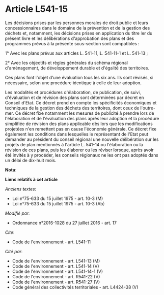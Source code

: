 # Article L541-15

Les décisions prises par les personnes morales de droit public et leurs concessionnaires dans le domaine de la prévention et
de la gestion des déchets et, notamment, les décisions prises en application du titre Ier du présent livre et les
délibérations d'approbation des plans et des programmes prévus à la présente sous-section sont compatibles : 

1° Avec les plans prévus aux articles L. 541-11, L. 541-11-1 et L. 541-13 ; 

2° Avec les objectifs et règles générales du schéma régional d'aménagement, de développement durable et d'égalité des
territoires.

Ces plans font l'objet d'une évaluation tous les six ans. Ils sont révisés, si nécessaire, selon une procédure identique à
celle de leur adoption. 

Les modalités et procédures d'élaboration, de publication, de suivi, d'évaluation et de révision des plans sont déterminées
par décret en Conseil d'Etat. Ce décret prend en compte les spécificités économiques et techniques de la gestion des déchets
des territoires, dont ceux de l'outre-mer. Ce décret fixe notamment les mesures de publicité à prendre lors de l'élaboration
et de l'évaluation des plans après leur adoption et la procédure simplifiée de révision des plans applicable dès lors que les
modifications projetées n'en remettent pas en cause l'économie générale. Ce décret fixe également les conditions dans
lesquelles le représentant de l'Etat peut demander au président du conseil régional une nouvelle délibération sur les projets
de plan mentionnés à l'article L. 541-14 ou l'élaboration ou la révision de ces plans, puis les élaborer ou les réviser
lorsque, après avoir été invités à y procéder, les conseils régionaux ne les ont pas adoptés dans un délai de dix-huit mois.

**Nota:**



**Liens relatifs à cet article**

_Anciens textes_:

  - Loi n°75-633 du 15 juillet 1975 - art. 10-3 (M)
  - Loi n°75-633 du 15 juillet 1975 - art. 10-3 (Ab)

_Modifié par_:

  - Ordonnance n°2016-1028 du 27 juillet 2016 - art. 17

_Cite_:

  - Code de l'environnement - art. L541-11

_Cité par_:

  - Code de l'environnement - art. L541-13 (M)
  - Code de l'environnement - art. L541-14 (V)
  - Code de l'environnement - art. L541-14-1 (V)
  - Code de l'environnement - art. R541-22 (V)
  - Code de l'environnement - art. R541-27 (V)
  - Code général des collectivités territoriales - art. L4424-38 (V)
